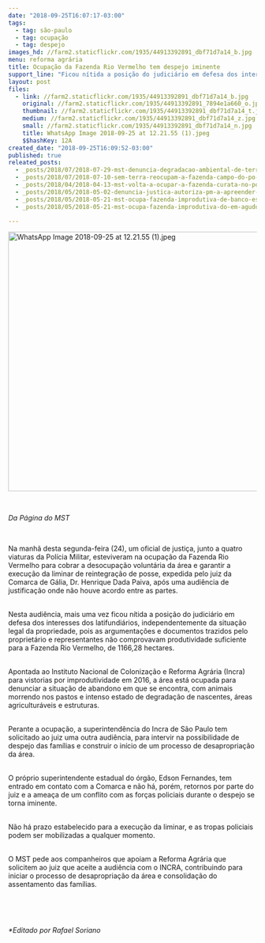 ```yaml
---
date: "2018-09-25T16:07:17-03:00"
tags:
  - tag: são-paulo
  - tag: ocupação
  - tag: despejo
images_hd: //farm2.staticflickr.com/1935/44913392891_dbf71d7a14_b.jpg
menu: reforma agrária
title: Ocupação da Fazenda Rio Vermelho tem despejo iminente
support_line: "Ficou nítida a posição do judiciário em defesa dos interesses dos latifundiários, independentemente da situação legal da propriedade"
layout: post
files:
  - link: //farm2.staticflickr.com/1935/44913392891_dbf71d7a14_b.jpg
    original: //farm2.staticflickr.com/1935/44913392891_7894e1a660_o.jpg
    thumbnail: //farm2.staticflickr.com/1935/44913392891_dbf71d7a14_t.jpg
    medium: //farm2.staticflickr.com/1935/44913392891_dbf71d7a14_z.jpg
    small: //farm2.staticflickr.com/1935/44913392891_dbf71d7a14_n.jpg
    title: WhatsApp Image 2018-09-25 at 12.21.55 (1).jpeg
    $$hashKey: 12A
created_date: "2018-09-25T16:09:52-03:00"
published: true
releated_posts:
  - _posts/2018/07/2018-07-29-mst-denuncia-degradacao-ambiental-de-terras-publicas-com-ocupacao-na-regiao-de-mogi-guacu-sp.md
  - _posts/2018/07/2018-07-10-sem-terra-reocupam-a-fazenda-campo-do-po-no-extremo-sul-da-bahia.md
  - _posts/2018/04/2018-04-13-mst-volta-a-ocupar-a-fazenda-curata-no-pontal-do-paranapanema-em-sp.md
  - _posts/2018/05/2018-05-02-denuncia-justica-autoriza-pm-a-apreender-criancas-em-abrigo-durante-despejo-em-sp.md
  - _posts/2018/05/2018-05-21-mst-ocupa-fazenda-improdutiva-de-banco-estrangeiro-em-taubate.md
  - _posts/2018/05/2018-05-21-mst-ocupa-fazenda-improdutiva-do-em-agudos-em-sp.md

---
```

<p><img alt="WhatsApp Image 2018-09-25 at 12.21.55 (1).jpeg" height="525" src="//farm2.staticflickr.com/1935/44913392891_dbf71d7a14_b.jpg" width="700" /></p>

<p>&nbsp;</p>

<p><em>Da P&aacute;gina do MST</em></p>

<p>&nbsp;</p>

<p>Na manh&atilde; desta segunda-feira (24), um&nbsp;oficial de justi&ccedil;a, junto a quatro viaturas da Pol&iacute;cia Militar, esteviveram&nbsp;na ocupa&ccedil;&atilde;o da Fazenda Rio Vermelho para cobrar a desocupa&ccedil;&atilde;o volunt&aacute;ria da &aacute;rea e garantir a execu&ccedil;&atilde;o da liminar de reintegra&ccedil;&atilde;o de posse, expedida pelo juiz da Comarca de G&aacute;lia, Dr. Henrique Dada Paiva, ap&oacute;s uma audi&ecirc;ncia de justifica&ccedil;&atilde;o onde n&atilde;o houve acordo entre as partes.</p>

<p><br />
Nesta audi&ecirc;ncia, mais uma vez ficou n&iacute;tida a posi&ccedil;&atilde;o do judici&aacute;rio em defesa dos interesses dos latifundi&aacute;rios, independentemente da situa&ccedil;&atilde;o legal da propriedade, pois as argumenta&ccedil;&otilde;es e documentos trazidos pelo propriet&aacute;rio e representantes n&atilde;o comprovavam produtividade suficiente para a Fazenda Rio Vermelho, de 1166,28 hectares.</p>

<p><br />
Apontada ao Instituto Nacional de Coloniza&ccedil;&atilde;o e Reforma Agr&aacute;ria (Incra) para vistorias por improdutividade em 2016, a &aacute;rea est&aacute; ocupada para denunciar a situa&ccedil;&atilde;o de abandono em que se encontra, com animais morrendo nos pastos e intenso estado de degrada&ccedil;&atilde;o de nascentes, &aacute;reas agricultur&aacute;veis e estruturas.</p>

<p><br />
Perante a ocupa&ccedil;&atilde;o, a superintend&ecirc;ncia do Incra de S&atilde;o Paulo tem solicitado ao juiz uma outra audi&ecirc;ncia, para intervir na possibilidade de despejo das fam&iacute;lias e construir o in&iacute;cio de um processo de desapropria&ccedil;&atilde;o da &aacute;rea.&nbsp;</p>

<p><br />
O pr&oacute;prio superintendente estadual do &oacute;rg&atilde;o, Edson Fernandes, tem entrado em contato com a Comarca e n&atilde;o h&aacute;, por&eacute;m, retornos por parte do juiz e a amea&ccedil;a de um conflito com as for&ccedil;as policiais durante o despejo se torna iminente.&nbsp;</p>

<p><br />
N&atilde;o h&aacute; prazo estabelecido para a execu&ccedil;&atilde;o da liminar, e as tropas policiais podem ser mobilizadas a qualquer momento.&nbsp;</p>

<p><br />
O MST pede aos companheiros que apoiam a Reforma Agr&aacute;ria que solicitem ao juiz que aceite a audi&ecirc;ncia com o INCRA, contribuindo para iniciar o processo de desapropria&ccedil;&atilde;o da &aacute;rea e consolida&ccedil;&atilde;o do assentamento das fam&iacute;lias.</p>

<p>&nbsp;</p>

<p>&nbsp;</p>

<p><em>*Editado por Rafael Soriano</em></p>
